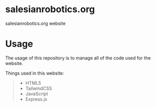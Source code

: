 # salesianrobotics.org
salesianrobotics.org website

# Usage
The usage of this repository is to manage all of the code used for the website.

Things used in this website:
> - HTML5
> - TailwindCSS
> - JavaScript
> - Express.js